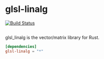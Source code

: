 # glsl-linalg
[![Build Status](https://travis-ci.org/g2xpf/glsl-linalg.svg?branch=master)](https://travis-ci.org/g2xpf/glsl-linalg)

##

glsl_linalg is the vector/matrix library for Rust.

```Cargo.toml
[dependencies]
glsl-linalg = "*"
```
